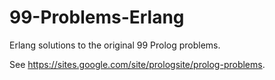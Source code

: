 # 99-Problems-Erlang
Erlang solutions to the original 99 Prolog problems.

See https://sites.google.com/site/prologsite/prolog-problems.
